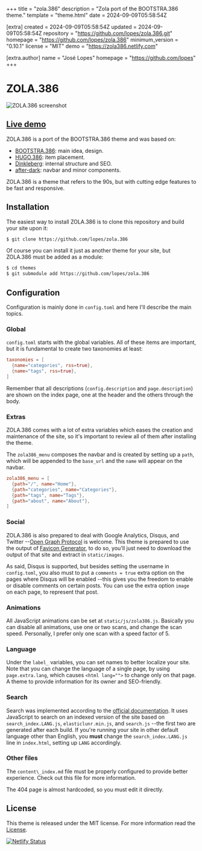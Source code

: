 
+++
title = "zola.386"
description = "Zola port of the BOOTSTRA.386 theme."
template = "theme.html"
date = 2024-09-09T05:58:54Z

[extra]
created = 2024-09-09T05:58:54Z
updated = 2024-09-09T05:58:54Z
repository = "https://github.com/lopes/zola.386.git"
homepage = "https://github.com/lopes/zola.386"
minimum_version = "0.10.1"
license = "MIT"
demo = "https://zola386.netlify.com"

[extra.author]
name = "José Lopes"
homepage = "https://github.com/lopes"
+++        

# ZOLA.386

![ZOLA.386 screenshot](https://github.com/lopes/zola.386/blob/master/screenshot.png?raw=true)

## [Live demo](https://zola386.netlify.app/)

ZOLA.386 is a port of the BOOTSTRA.386 theme and was based on:

- [BOOTSTRA.386](https://kristopolous.github.io/BOOTSTRA.386/): main idea, design.
- [HUGO.386](https://themes.gohugo.io/hugo.386/): item placement.
- [Dinkleberg](https://github.com/rust-br/dinkleberg): internal structure and SEO.
- [after-dark](https://github.com/getzola/after-dark): navbar and minor components.

ZOLA.386 is a theme that refers to the 90s, but with cutting edge features to be fast and responsive.


## Installation
The easiest way to install ZOLA.386 is to clone this repository and build your site upon it:

```bash
$ git clone https://github.com/lopes/zola.386
```

Of course you can install it just as another theme for your site, but ZOLA.386 must be added as a module:

```bash
$ cd themes
$ git submodule add https://github.com/lopes/zola.386 
```


## Configuration
Configuration is mainly done in `config.toml` and here I'll describe the main topics.

### Global
`config.toml` starts with the global variables.  All of these items are important, but it is fundamental to create two taxonomies at least:

```toml
taxonomies = [
  {name="categories", rss=true},
  {name="tags", rss=true},
]
```

Remember that all descriptions (`config.description` and `page.description`) are shown on the index page, one at the header and the others through the body.

### Extras
ZOLA.386 comes with a lot of extra variables which eases the creation and maintenance of the site, so it's important to review all of them after installing the theme.

The `zola386_menu` composes the navbar and is created by setting up a `path`, which will be appended to the `base_url` and the `name` will appear on the navbar.

```toml
zola386_menu = [
  {path="/", name="Home"},
  {path="categories", name="Categories"},
  {path="tags", name="Tags"},
  {path="about", name="About"},
]
```

### Social
ZOLA.386 is also prepared to deal with Google Analytics, Disqus, and Twitter --[Open Graph Protocol](https://ogp.me/) is welcome.  This theme is prepared to use the output of [Favicon Generator](https://www.favicon-generator.org/), to do so, you'll just need to download the output of that site and extract in `static/images`. 

As said, Disqus is supported, but besides setting the username in `config.toml`, you also must to put a `comments = true` extra option on the pages where Disqus will be enabled --this gives you the freedom to enable or disable comments on certain posts.  You can use the extra option `image` on each page, to represent that post.

### Animations
All JavaScript animations can be set at `static/js/zola386.js`.  Basically you can disable all animations, use one or two scans, and change the scan speed.  Personally, I prefer only one scan with a speed factor of 5.

### Language
Under the `label_` variables, you can set names to better localize your site.  Note that you can change the language of a single page, by using `page.extra.lang`, which causes `<html lang="">` to change only on that page.  A theme to provide information for its owner and SEO-friendly.

### Search
Search was implemented according to the [official documentation](https://www.getzola.org/documentation/content/search/).  It uses JavaScript to search on an indexed version of the site based on `search_index.LANG.js`, `elasticlunr.min.js`, and `search.js` --the first two are generated after each build.  If you're running your site in other default language other than English, you **must** change the `search_index.LANG.js` line in `index.html`, setting up `LANG` accordingly.

### Other files
The `content\_index.md` file must be properly configured to provide better experience.  Check out this file for more information.

The 404 page is almost hardcoded, so you must edit it directly.  


## License
This theme is released under the MIT license.  For more information read the [License](https://github.com/lopes/zola.386/blob/master/LICENSE).


[![Netlify Status](https://api.netlify.com/api/v1/badges/5d6f1986-7bf3-40d3-b298-3339288585d4/deploy-status)](https://app.netlify.com/sites/zola386/deploys)

        